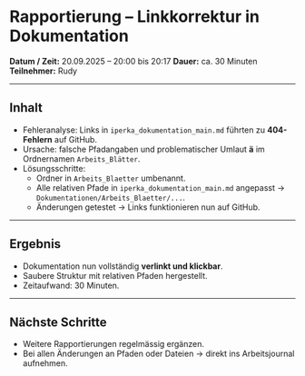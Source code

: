 # Rapportierung – Linkkorrektur in Dokumentation

**Datum / Zeit:** 20.09.2025 – 20:00 bis 20:17 
**Dauer:** ca. 30 Minuten  
**Teilnehmer:** Rudy

---

## Inhalt
- Fehleranalyse: Links in `iperka_dokumentation_main.md` führten zu **404-Fehlern** auf GitHub.
- Ursache: falsche Pfadangaben und problematischer Umlaut **ä** im Ordnernamen `Arbeits_Blätter`.
- Lösungsschritte:
    - Ordner in `Arbeits_Blaetter` umbenannt.
    - Alle relativen Pfade in `iperka_dokumentation_main.md` angepasst → `Dokumentationen/Arbeits_Blaetter/...`.
    - Änderungen getestet → Links funktionieren nun auf GitHub.

---

## Ergebnis
- Dokumentation nun vollständig **verlinkt und klickbar**.
- Saubere Struktur mit relativen Pfaden hergestellt.
- Zeitaufwand: 30 Minuten.

---

## Nächste Schritte
- Weitere Rapportierungen regelmässig ergänzen.
- Bei allen Änderungen an Pfaden oder Dateien → direkt ins Arbeitsjournal aufnehmen.  